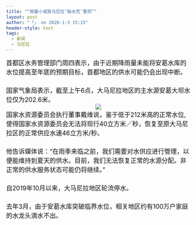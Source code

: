 ```yaml
---
title: "“雨量小或致马尼拉‘缺水荒’重现”"
layout: post
author: "「」 on 2020-1-3 15:15"
header-style: text
tags:
  - 新闻
  - 马尼拉
---
```


<head></head>
<body>
 <div align="left"> 
  <font style="color:rgb(16, 15, 15)"><font face="-apple-system-font, BlinkMacSystemFont, &amp;quot"><font style="font-size:17px">首都区水务管理部门周四表示，由于近期降雨量未能将安葛水库的水位提高至年底的预期目标，首都地区的供水可能仍会出现中断。</font></font></font> 
 </div> 
 <div align="left"> 
  <font style="color:rgb(16, 15, 15)"><font face="-apple-system-font, BlinkMacSystemFont, &amp;quot"><font style="font-size:17px">　　<br> </font></font></font> 
 </div> 
 <div align="left"> 
  <font style="color:rgb(16, 15, 15)"><font face="-apple-system-font, BlinkMacSystemFont, &amp;quot"><font style="font-size:17px">国家气象局表示，截至上午6点，大马尼拉地区的主水源安葛大坝水位仅为202.6米。</font></font></font> 
 </div> 
 <div align="center"> 
  <font style="color:rgb(16, 15, 15)"><font face="-apple-system-font, BlinkMacSystemFont, &amp;quot"><font style="font-size:17px"><img src="https://36img.com/uploads/image/1578009946_6883.jpg?x-oss-process=style/mark" onload="thumbImg(this)"></font></font></font> 
 </div> 
 <div align="left"> 
  <font style="color:rgb(16, 15, 15)"><font face="-apple-system-font, BlinkMacSystemFont, &amp;quot"><font style="font-size:17px">国家水资源委员会执行董事戴维说，鉴于低于212米高的正常水位,使得国家水资源委员会无法将现行40立方米／秒，恢复至原大马尼拉区的正常供应水速46立方米/秒。</font></font></font> 
 </div> 
 <div align="left"> 
  <font style="color:rgb(16, 15, 15)"><font face="-apple-system-font, BlinkMacSystemFont, &amp;quot"><font style="font-size:17px">　　</font></font></font> 
 </div> 
 <div align="left"> 
  <font style="color:rgb(16, 15, 15)"><font face="-apple-system-font, BlinkMacSystemFont, &amp;quot"><font style="font-size:17px">他告诉媒体说：“在雨季来临之前，我们需要对水供应进行管理，以便能维持到夏天的供水。目前，我们无法恢复正常的水源分配。非正常的供水服务状态可能仍将继续。”</font></font></font> 
 </div> 
 <div align="left"> 
  <font style="color:rgb(16, 15, 15)"><font face="-apple-system-font, BlinkMacSystemFont, &amp;quot"><font style="font-size:17px">　　</font></font></font> 
 </div> 
 <div align="left"> 
  <font style="color:rgb(16, 15, 15)"><font face="-apple-system-font, BlinkMacSystemFont, &amp;quot"><font style="font-size:17px">自2019年10月以来，大马尼拉地区轮流停水。</font></font></font> 
 </div> 
 <div align="left"> 
  <font style="color:rgb(16, 15, 15)"><font face="-apple-system-font, BlinkMacSystemFont, &amp;quot"><font style="font-size:17px">　　</font></font></font> 
 </div> 
 <div align="left"> 
  <font style="color:rgb(16, 15, 15)"><font face="-apple-system-font, BlinkMacSystemFont, &amp;quot"><font style="font-size:17px">去年3月，由于安葛水库突破临界水位，相关地区约有100万户家庭的水龙头滴水不出。</font></font></font> 
 </div>
 <br>
</body>


